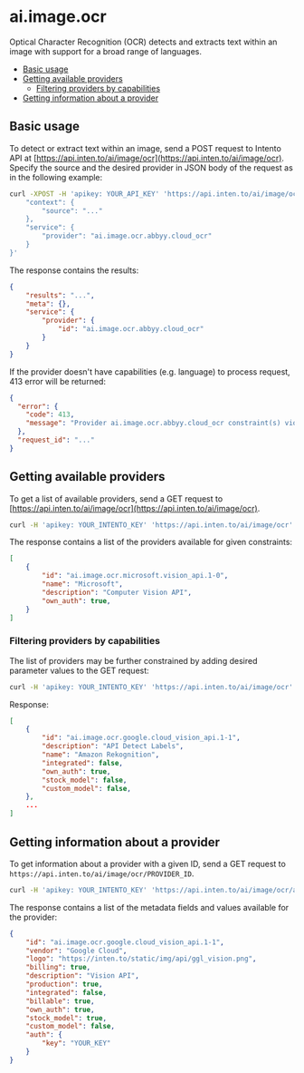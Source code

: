 # ai.image.ocr

Optical Character Recognition (OCR) detects and extracts text within an image with support for a broad range of languages.

<!-- TOC depthFrom:2 -->

- [Basic usage](#basic-usage)
- [Getting available providers](#getting-available-providers)
    - [Filtering providers by capabilities](#filtering-providers-by-capabilities)
- [Getting information about a provider](#getting-information-about-a-provider)

<!-- /TOC -->

## Basic usage

To detect or extract text within an image, send a POST request to Intento API at [https://api.inten.to/ai/image/ocr](https://api.inten.to/ai/image/ocr). Specify the source and the desired provider in JSON body of the request as in the following example:

```sh
curl -XPOST -H 'apikey: YOUR_API_KEY' 'https://api.inten.to/ai/image/ocr' -d '{
    "context": {
        "source": "..."
    },
    "service": {
        "provider": "ai.image.ocr.abbyy.cloud_ocr"
    }
}'
```

The response contains the results:

```json
{
    "results": "...",
    "meta": {},
    "service": {
        "provider": {
            "id": "ai.image.ocr.abbyy.cloud_ocr"
        }
    }
}
```

If the provider doesn't have capabilities (e.g. language) to process request, 413 error will be returned:

```json
{
  "error": {
    "code": 413,
    "message": "Provider ai.image.ocr.abbyy.cloud_ocr constraint(s) violated."
  },
  "request_id": "..."
}
```

## Getting available providers

To get a list of available providers, send a GET request to [https://api.inten.to/ai/image/ocr](https://api.inten.to/ai/image/ocr).

```sh
curl -H 'apikey: YOUR_INTENTO_KEY' 'https://api.inten.to/ai/image/ocr'
```

The response contains a list of the providers available for given constraints:

```json
[
    {
        "id": "ai.image.ocr.microsoft.vision_api.1-0",
        "name": "Microsoft",
        "description": "Computer Vision API",
        "own_auth": true,
    }
]
```

### Filtering providers by capabilities

The list of providers may be further constrained by adding desired parameter values to the GET request:

```sh
curl -H 'apikey: YOUR_INTENTO_KEY' 'https://api.inten.to/ai/image/ocr'
```

Response:

```json
[
    {
        "id": "ai.image.ocr.google.cloud_vision_api.1-1",
        "description": "API Detect Labels",
        "name": "Amazon Rekognition",
        "integrated": false,
        "own_auth": true,
        "stock_model": false,
        "custom_model": false,
    },
    ...
]
```

## Getting information about a provider

To get information about a provider with a given ID, send a GET request to `https://api.inten.to/ai/image/ocr/PROVIDER_ID`.

```sh
curl -H 'apikey: YOUR_INTENTO_KEY' 'https://api.inten.to/ai/image/ocr/ai.image.ocr.google.cloud_vision_api.1-1'
```

The response contains a list of the metadata fields and values available for the provider:

```json
{
    "id": "ai.image.ocr.google.cloud_vision_api.1-1",
    "vendor": "Google Cloud",
    "logo": "https://inten.to/static/img/api/ggl_vision.png",
    "billing": true,
    "description": "Vision API",
    "production": true,
    "integrated": false,
    "billable": true,
    "own_auth": true,
    "stock_model": true,
    "custom_model": false,
    "auth": {
        "key": "YOUR_KEY"
    }
}
```
